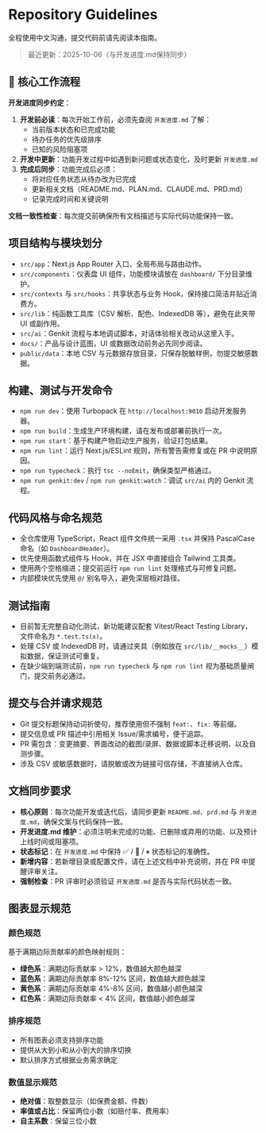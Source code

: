# Repository Guidelines

全程使用中文沟通，提交代码前请先阅读本指南。

> 最近更新：2025-10-06（与开发进度.md保持同步）

## 🎯 核心工作流程

**开发进度同步约定**：
1. **开发前必读**：每次开始工作前，必须先查阅 `开发进度.md` 了解：
   - 当前版本状态和已完成功能
   - 待办任务的优先级排序
   - 已知的风险阻塞项
2. **开发中更新**：功能开发过程中如遇到新问题或状态变化，及时更新 `开发进度.md`
3. **完成后同步**：功能完成后必须：
   - 将对应任务状态从待办改为已完成
   - 更新相关文档（README.md、PLAN.md、CLAUDE.md、PRD.md）
   - 记录完成时间和关键说明

**文档一致性检查**：每次提交前确保所有文档描述与实际代码功能保持一致。

## 项目结构与模块划分
- `src/app`：Next.js App Router 入口、全局布局与路由动作。
- `src/components`：仪表盘 UI 组件，功能模块请放在 `dashboard/` 下分目录维护。
- `src/contexts` 与 `src/hooks`：共享状态与业务 Hook，保持接口简洁并贴近消费方。
- `src/lib`：纯函数工具库（CSV 解析、配色、IndexedDB 等），避免在此夹带 UI 或副作用。
- `src/ai`：Genkit 流程与本地调试脚本，对话体验相关改动从这里入手。
- `docs/`：产品与设计蓝图，UI 或数据改动前务必先同步阅读。
- `public/data`：本地 CSV 与元数据存放目录，只保存脱敏样例，勿提交敏感数据。

## 构建、测试与开发命令
- `npm run dev`：使用 Turbopack 在 `http://localhost:9010` 启动开发服务器。
- `npm run build`：生成生产环境构建，请在发布或部署前执行一次。
- `npm run start`：基于构建产物启动生产服务，验证打包结果。
- `npm run lint`：运行 Next.js/ESLint 规则，所有警告需修复或在 PR 中说明原因。
- `npm run typecheck`：执行 `tsc --noEmit`，确保类型严格通过。
- `npm run genkit:dev` / `npm run genkit:watch`：调试 `src/ai` 内的 Genkit 流程。

## 代码风格与命名规范
- 全仓库使用 TypeScript，React 组件文件统一采用 `.tsx` 并保持 PascalCase 命名（如 `DashboardHeader`）。
- 优先使用函数式组件与 Hook，并在 JSX 中直接组合 Tailwind 工具类。
- 使用两个空格缩进；提交前运行 `npm run lint` 处理格式与可修复问题。
- 内部模块优先使用 `@/` 别名导入，避免深层相对路径。

## 测试指南
- 目前暂无完整自动化测试，新功能建议配套 Vitest/React Testing Library，文件命名为 `*.test.ts(x)`。
- 处理 CSV 或 IndexedDB 时，请通过夹具（例如放在 `src/lib/__mocks__`）模拟数据，保证测试可重复。
- 在缺少端到端测试前，`npm run typecheck` 与 `npm run lint` 视为基础质量闸门，提交前务必通过。

## 提交与合并请求规范
- Git 提交标题保持动词祈使句，推荐使用但不强制 `feat:`、`fix:` 等前缀。
- 提交信息或 PR 描述中引用相关 Issue/需求编号，便于追踪。
- PR 需包含：变更摘要、界面改动的截图/录屏、数据或脚本迁移说明、以及自测步骤。
- 涉及 CSV 或敏感数据时，请脱敏或改为链接可信存储，不直接纳入仓库。

## 文档同步要求
- **核心原则**：每次功能开发或迭代后，请同步更新 `README.md`、`prd.md` 与 `开发进度.md`，确保文案与代码保持一致。
- **开发进度.md 维护**：必须注明未完成的功能、已删除或弃用的功能、以及预计上线时间或阻塞项。
- **状态标记**：在 `开发进度.md` 中保持 ✅ / 🚧 / ⏸ 状态标记的准确性。
- **新增内容**：若新增目录或配置文件，请在上述文档中补充说明，并在 PR 中提醒评审关注。
- **强制检查**：PR 评审时必须验证 `开发进度.md` 是否与实际代码状态一致。

## 图表显示规范

### 颜色规范
基于满期边际贡献率的颜色映射规则：
- **绿色系**：满期边际贡献率 > 12%，数值越大颜色越深
- **蓝色系**：满期边际贡献率 8%-12% 区间，数值越大颜色越深
- **黄色系**：满期边际贡献率 4%-8% 区间，数值越小颜色越深
- **红色系**：满期边际贡献率 < 4% 区间，数值越小颜色越深

### 排序规范
- 所有图表必须支持排序功能
- 提供从大到小和从小到大的排序切换
- 默认排序方式根据业务需求确定

### 数值显示规范
- **绝对值**：取整数显示（如保费金额、件数）
- **率值或占比**：保留两位小数（如赔付率、费用率）
- **自主系数**：保留三位小数
